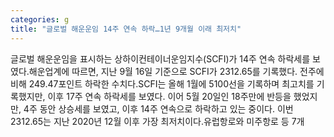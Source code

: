 ```yaml
---
categories: g
title: "글로벌 해운운임 14주 연속 하락…1년 9개월 이래 최저치"
---
```

글로벌 해운운임을 표시하는 상하이컨테이너운임지수(SCFI)가 14주 연속 하락세를 보였다.해운업계에 따르면, 지난 9월 16일 기준으로 SCFI가 2312.65를 기록했다. 전주에 비해 249.47포인트 하락한 수치다.SCFI는 올해 1월에 5100선을 기록하며 최고치를 기록했지만, 이후 17주 연속 하락세를 보였다. 이어 5월 20일인 18주만에 반등을 했었지만, 4주 동안 상승세를 보였고, 이후 14주 연속으로 하락하고 있는 중이다. 이번 2312.65는 지난 2020년 12월 이후 가장 최저치이다.유럽항로와 미주항로 등 7개
